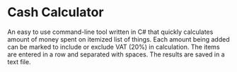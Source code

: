 # Cash Calculator

An easy to use command-line tool written in C# that quickly calculates amount of money spent on itemized list of things. Each amount being added can be marked to include or exclude VAT (20%) in calculation. The items are entered in a row and separated with spaces. The results are saved in a text file.
